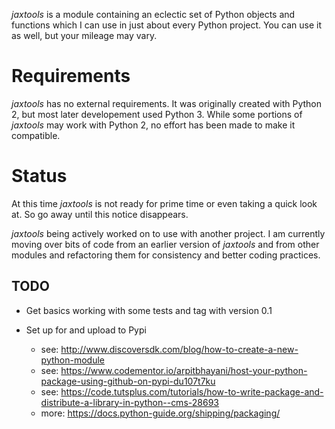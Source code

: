 _jaxtools_ is a module containing an eclectic set of Python objects and functions which I can use in just about every Python project. You can use it as well, but your mileage may vary.

# Requirements

_jaxtools_ has no external requirements. It was originally created with Python 2, but most later developement used Python 3. While some portions of _jaxtools_ may work with Python 2, no effort has been made to make it compatible.

# Status

At this time _jaxtools_ is not ready for prime time or even taking a quick look at. So go away until this notice disappears.
 
 _jaxtools_ being actively worked on to use with another project. I am currently moving over bits of code from an earlier version of *jaxtools* and from other modules and refactoring them for consistency and better coding practices. 
 
 ## TODO
 
 * Get basics working with some tests and tag with version 0.1
 
 * Set up for and upload to Pypi
    - see: http://www.discoversdk.com/blog/how-to-create-a-new-python-module
    - see: https://www.codementor.io/arpitbhayani/host-your-python-package-using-github-on-pypi-du107t7ku
    - see: https://code.tutsplus.com/tutorials/how-to-write-package-and-distribute-a-library-in-python--cms-28693
    - more: https://docs.python-guide.org/shipping/packaging/
 
 